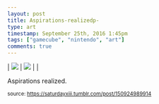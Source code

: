 ```yaml
---
layout: post
title: Aspirations-realizedp-
type: art
timestamp: September 25th, 2016 1:45pm
tags: ["gamecube", "nintendo", "art"]
comments: true
---
```


| <img src="https://saturdayxiii.github.io/media/150924989914_0.jpg"/> | <img src="https://saturdayxiii.github.io/media/150924989914_1.jpg"/> |  |

Aspirations realized.
 
  
<small>source: https://saturdayxiii.tumblr.com/post/150924989914</small>